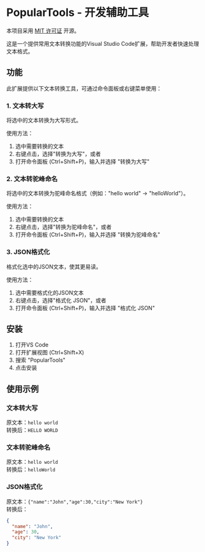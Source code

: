 # PopularTools - 开发辅助工具

本项目采用 [MIT 许可证](LICENSE) 开源。

这是一个提供常用文本转换功能的Visual Studio Code扩展，帮助开发者快速处理文本格式。

## 功能

此扩展提供以下文本转换工具，可通过命令面板或右键菜单使用：

### 1. 文本转大写

将选中的文本转换为大写形式。

使用方法：
1. 选中需要转换的文本
2. 右键点击，选择"转换为大写"，或者
3. 打开命令面板 (Ctrl+Shift+P)，输入并选择 "转换为大写"

### 2. 文本转驼峰命名

将选中的文本转换为驼峰命名格式（例如："hello world" → "helloWorld"）。

使用方法：
1. 选中需要转换的文本
2. 右键点击，选择"转换为驼峰命名"，或者
3. 打开命令面板 (Ctrl+Shift+P)，输入并选择 "转换为驼峰命名"

### 3. JSON格式化

格式化选中的JSON文本，使其更易读。

使用方法：
1. 选中需要格式化的JSON文本
2. 右键点击，选择"格式化 JSON"，或者
3. 打开命令面板 (Ctrl+Shift+P)，输入并选择 "格式化 JSON"

## 安装

1. 打开VS Code
2. 打开扩展视图 (Ctrl+Shift+X)
3. 搜索 "PopularTools"
4. 点击安装

## 使用示例

### 文本转大写
原文本：`hello world`  
转换后：`HELLO WORLD`

### 文本转驼峰命名
原文本：`hello world`  
转换后：`helloWorld`

### JSON格式化
原文本：`{"name":"John","age":30,"city":"New York"}`  
转换后：
```json
{
  "name": "John",
  "age": 30,
  "city": "New York"
}
```

